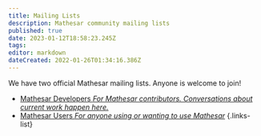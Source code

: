 ```yaml
---
title: Mailing Lists
description: Mathesar community mailing lists
published: true
date: 2023-01-12T18:58:23.245Z
tags: 
editor: markdown
dateCreated: 2022-01-26T01:34:16.386Z
---
```


We have two official Mathesar mailing lists. Anyone is welcome to join!

- [Mathesar Developers *For Mathesar contributors. Conversations about current work happen here.*](https://groups.google.com/a/mathesar.org/g/mathesar-developers/)
- [Mathesar Users *For anyone using or wanting to use Mathesar*](https://groups.google.com/a/mathesar.org/g/mathesar-users/)
{.links-list}